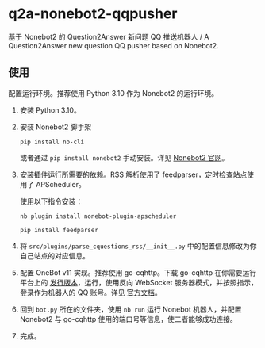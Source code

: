 # q2a-nonebot2-qqpusher
基于 Nonebot2 的 Question2Answer 新问题 QQ 推送机器人 / A Question2Answer new question QQ pusher based on Nonebot2.

## 使用

配置运行环境。推荐使用 Python 3.10 作为 Nonebot2 的运行环境。

1. 安装 Python 3.10。

2. 安装 Nonebot2 脚手架

   `pip install nb-cli`

   或者通过 `pip install nonebot2` 手动安装。详见 [Nonebot2 官网](https://nb2.baka.icu/docs/)。

3. 安装插件运行所需要的依赖。RSS 解析使用了 feedparser，定时检查站点使用了 APScheduler。

   使用以下指令安装：

   `nb plugin install nonebot-plugin-apscheduler`

   `pip install feedparser`

4. 将 `src/plugins/parse_cquestions_rss/__init__.py` 中的配置信息修改为你自己站点的对应信息。

5. 配置 OneBot v11 实现。推荐使用 go-cqhttp。下载 go-cqhttp 在你需要运行平台上的 [发行版本](https://github.com/Mrs4s/go-cqhttp/releases)，运行，使用反向 WebSocket 服务器模式，并按照指示，登录作为机器人的 QQ 账号。详见 [官方文档](https://docs.go-cqhttp.org/guide/#go-cqhttp)。

6. 回到 `bot.py` 所在的文件夹，使用 `nb run` 运行 Nonebot 机器人，并配置 Nonebot2 与 go-cqhttp 使用的端口号等信息，使二者能够成功连接。

7. 完成。

